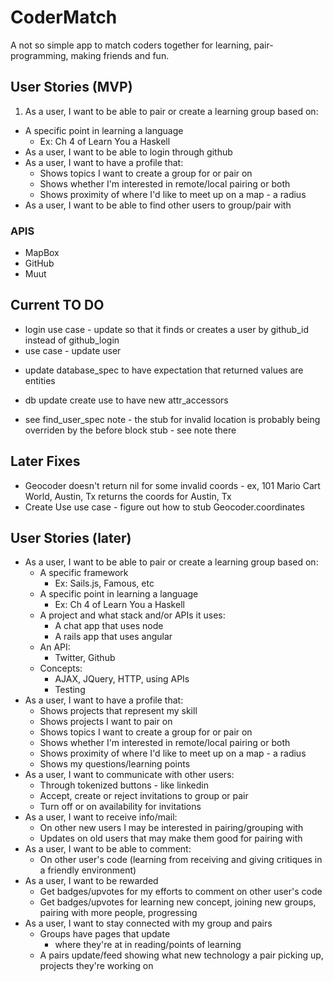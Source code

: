 # CoderMatch

A not so simple app to match coders together for learning, pair-programming, making friends and fun.

## User Stories (MVP)
1. As a user, I want to be able to pair or create a learning group based on:
  - A specific point in learning a language
    - Ex: Ch 4 of Learn You a Haskell
- As a user, I want to be able to login through github
- As a user, I want to have a profile that:
  - Shows topics I want to create a group for or pair on
  - Shows whether I'm interested in remote/local pairing or both
  - Shows proximity of where I'd like to meet up on a map - a radius
- As a user, I want to be able to find other users to group/pair with

### APIS
- MapBox
- GitHub
- Muut

## Current TO DO
* login use case - update so that it finds or creates a user by github_id instead of github_login
* use case - update user
- update database_spec to have expectation that returned values are entities

- db update create use to have new attr_accessors
- see find_user_spec note - the stub for invalid location is probably being overriden by the before block stub - see note there

## Later Fixes
- Geocoder doesn't return nil for some invalid coords - ex, 101 Mario Cart World, Austin, Tx returns the coords for Austin, Tx
- Create Use use case - figure out how to stub Geocoder.coordinates

## User Stories (later)

- As a user, I want to be able to pair or create a learning group based on:
  - A specific framework
    - Ex: Sails.js, Famous, etc
  - A specific point in learning a language
    - Ex: Ch 4 of Learn You a Haskell
  - A project and what stack and/or APIs it uses:
    - A chat app that uses node
    - A rails app that uses angular
  - An API:
    - Twitter, Github
  - Concepts:
    - AJAX, JQuery, HTTP, using APIs
    - Testing
- As a user, I want to have a profile that:
  - Shows projects that represent my skill
  - Shows projects I want to pair on
  - Shows topics I want to create a group for or pair on
  - Shows whether I'm interested in remote/local pairing or both
  - Shows proximity of where I'd like to meet up on a map - a radius
  - Shows my questions/learning points
- As a user, I want to communicate with other users:
  - Through tokenized buttons - like linkedin
  - Accept, create or reject invitations to group or pair
  - Turn off or on availability for invitations
- As a user, I want to receive info/mail:
  - On other new users I may be interested in pairing/grouping with
  - Updates on old users that may make them good for pairing with
- As a user, I want to be able to comment:
  - On other user's code (learning from receiving and giving critiques in a friendly environment)
- As a user, I want to be rewarded
  - Get badges/upvotes for my efforts to comment on other user's code
  - Get badges/upvotes for learning new concept, joining new groups, pairing with more people, progressing
- As a user, I want to stay connected with my group and pairs
  - Groups have pages that update
    - where they're at in reading/points of learning
  - A pairs update/feed showing what new technology a pair picking up, projects they're working on



